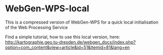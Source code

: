 WebGen-WPS-local
================

This is a compressed version of WebGen-WPS for a quick local initialisation of the Web Processing Service

Find a simple tutorial, how to use this local version, here: http://kartographie.geo.tu-dresden.de/webgen_docs/index.php?option=com_content&view=article&id=51&Itemid=81&lang=en
